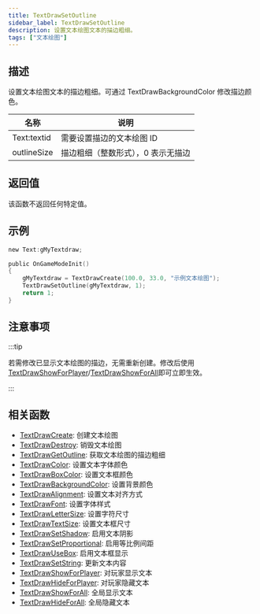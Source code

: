 ```yaml
---
title: TextDrawSetOutline
sidebar_label: TextDrawSetOutline
description: 设置文本绘图文本的描边粗细。
tags: ["文本绘图"]
---
```


## 描述

设置文本绘图文本的描边粗细。可通过 TextDrawBackgroundColor 修改描边颜色。

| 名称        | 说明                               |
| ----------- | ---------------------------------- |
| Text:textid | 需要设置描边的文本绘图 ID          |
| outlineSize | 描边粗细（整数形式），0 表示无描边 |

## 返回值

该函数不返回任何特定值。

## 示例

```c
new Text:gMyTextdraw;

public OnGameModeInit()
{
    gMyTextdraw = TextDrawCreate(100.0, 33.0, "示例文本绘图");
    TextDrawSetOutline(gMyTextdraw, 1);
    return 1;
}
```

## 注意事项

:::tip

若需修改已显示文本绘图的描边，无需重新创建。修改后使用[TextDrawShowForPlayer](TextDrawShowForPlayer)/[TextDrawShowForAll](TextDrawShowForAll)即可立即生效。

:::

## 相关函数

- [TextDrawCreate](TextDrawCreate): 创建文本绘图
- [TextDrawDestroy](TextDrawDestroy): 销毁文本绘图
- [TextDrawGetOutline](TextDrawGetOutline): 获取文本绘图的描边粗细
- [TextDrawColor](TextDrawColor): 设置文本字体颜色
- [TextDrawBoxColor](TextDrawBoxColor): 设置文本框颜色
- [TextDrawBackgroundColor](TextDrawBackgroundColor): 设置背景颜色
- [TextDrawAlignment](TextDrawAlignment): 设置文本对齐方式
- [TextDrawFont](TextDrawFont): 设置字体样式
- [TextDrawLetterSize](TextDrawLetterSize): 设置字符尺寸
- [TextDrawTextSize](TextDrawTextSize): 设置文本框尺寸
- [TextDrawSetShadow](TextDrawSetShadow): 启用文本阴影
- [TextDrawSetProportional](TextDrawSetProportional): 启用等比例间距
- [TextDrawUseBox](TextDrawUseBox): 启用文本框显示
- [TextDrawSetString](TextDrawSetString): 更新文本内容
- [TextDrawShowForPlayer](TextDrawShowForPlayer): 对玩家显示文本
- [TextDrawHideForPlayer](TextDrawHideForPlayer): 对玩家隐藏文本
- [TextDrawShowForAll](TextDrawShowForAll): 全局显示文本
- [TextDrawHideForAll](TextDrawHideForAll): 全局隐藏文本
